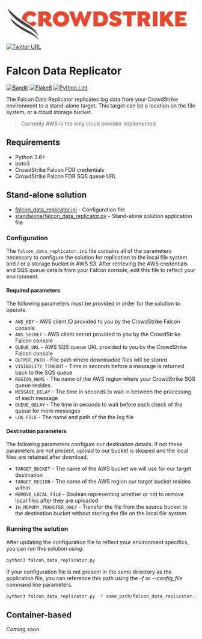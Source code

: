 ![CrowdStrike Falcon](https://raw.githubusercontent.com/CrowdStrike/falconpy/main/docs/asset/cs-logo.png)<br/>[![Twitter URL](https://img.shields.io/twitter/url?label=Follow%20%40CrowdStrike&style=social&url=https%3A%2F%2Ftwitter.com%2FCrowdStrike)](https://twitter.com/CrowdStrike)<br/>
# Falcon Data Replicator
[![Bandit](https://github.com/CrowdStrike/FDR/actions/workflows/bandit.yml/badge.svg)](https://github.com/CrowdStrike/FDR/actions/workflows/bandit.yml)
[![Flake8](https://github.com/CrowdStrike/FDR/actions/workflows/linting.yml/badge.svg)](https://github.com/CrowdStrike/FDR/actions/workflows/linting.yml)
[![Python Lint](https://github.com/CrowdStrike/FDR/actions/workflows/pylint.yml/badge.svg)](https://github.com/CrowdStrike/FDR/actions/workflows/pylint.yml)

The Falcon Data Replicator replicates log data from your CrowdStrike environment
to a stand-alone target. This target can be a location on the file system, or a 
cloud storage bucket.
> Currently AWS is the only cloud provider implemented.
## Requirements
+ Python 3.6+
+ boto3
+ CrowdStrike Falcon FDR credentials
+ CrowdStrike Falcon FDR SQS queue URL
## Stand-alone solution
+ [falcon_data_replicator.ini](https://github.com/CrowdStrike/FDR/blob/main/falcon_data_replicator.ini) - Configuration file
+ [standalone/falcon_data_replicator.py](https://github.com/CrowdStrike/FDR/blob/main/standalone/falcon_data_replicator.py) - Stand-alone solution application file
### Configuration
The `falcon_data_replicator.ini` file contains all of the parameters necessary to configure the
solution for replication to the local file system and / or a storage bucket in AWS S3. After 
retrieving the AWS credentials and SQS queue details from your Falcon console, edit this file
to reflect your environment.
#### Required parameters
The following parameters must be provided in order for the solution to operate.
+ `AWS_KEY` - AWS client ID provided to you by the CrowdStrike Falcon console
+ `AWS_SECRET` - AWS client secret provided to you by the CrowdStrike Falcon console
+ `QUEUE_URL` - AWS SQS queue URL provided to you by the CrowdStrike Falcon console
+ `OUTPUT_PATH` - File path where downloaded files will be stored
+ `VISIBILITY_TIMEOUT` - Time in seconds before a message is returned back to the SQS queue
+ `REGION_NAME` - The name of the AWS region where your CrowdStrike SQS queue resides
+ `MESSAGE_DELAY` - The time in seconds to wait in between the processing of each message
+ `QUEUE_DELAY` - The time in seconds to wait before each check of the queue for more messages
+ `LOG_FILE` - The name and path of the the log file
#### Destination parameters
The following parameters configure our destination details. If not these parameters are not present,
upload to our bucket is skipped and the local files are retained after download.
+ `TARGET_BUCKET` - The name of the AWS bucket we will use for our target destination
+ `TARGET_REGION` - The name of the AWS region our target bucket resides within
+ `REMOVE_LOCAL_FILE` - Boolean representing whether or not to remove local files after they are uploaded
+ `IN_MEMORY_TRANSFER_ONLY` - Transfer the file from the source bucket to the destination bucket without
storing the file on the local file system.
### Running the solution
After updating the configuration file to reflect your environment specifics, you can run this solution using:
```bash
python3 falcon_data_replicator.py
```
If your configuration file is not present in the same directory as the application file, you can reference
this path using the _-f_ or _--config_file_ command line parameters.
```bash
python3 falcon_data_replicator.py -f some_path/falcon_data_replicator.ini
```
## Container-based
_Coming soon_

